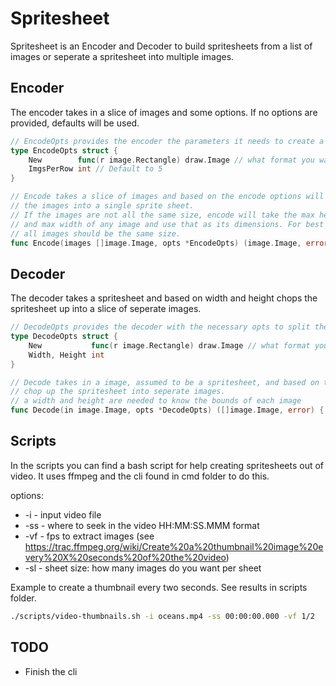 # Spritesheet
Spritesheet is an Encoder and Decoder to build spritesheets from a list of images or seperate a spritesheet into multiple images. 

## Encoder
The encoder takes in a slice of images and some options. If no options are provided, defaults will be used. 

```Go
// EncodeOpts provides the encoder the parameters it needs to create a spritesheet
type EncodeOpts struct {
	New        func(r image.Rectangle) draw.Image // what format you want the new image to be, defaults to RGBA
	ImgsPerRow int // Default to 5
}

// Encode takes a slice of images and based on the encode options will turn
// the images into a single sprite sheet.
// If the images are not all the same size, encode will take the max height
// and max width of any image and use that as its dimensions. For best look,
// all images should be the same size.
func Encode(images []image.Image, opts *EncodeOpts) (image.Image, error) {
```

## Decoder 
The decoder takes a spritesheet and based on width and height chops the spritesheet up into a slice of seperate images. 

```Go
// DecodeOpts provides the decoder with the necessary opts to split the spritesheet into seperate images
type DecodeOpts struct {
	New           func(r image.Rectangle) draw.Image // what format you want the new image to be, defaults to RGBA
	Width, Height int
}

// Decode takes in a image, assumed to be a spritesheet, and based on the options passed will
// chop up the spritesheet into seperate images.
// a width and height are needed to know the bounds of each image
func Decode(in image.Image, opts *DecodeOpts) ([]image.Image, error) {
```

## Scripts

In the scripts you can find a bash script for help creating spritesheets out of video. It uses ffmpeg and the cli found in
cmd folder to do this. 

options:

- -i - input video file
- -ss - where to seek in the video HH:MM:SS.MMM format
- -vf - fps to extract images (see https://trac.ffmpeg.org/wiki/Create%20a%20thumbnail%20image%20every%20X%20seconds%20of%20the%20video)
- -sl - sheet size: how many images do you want per sheet

Example to create a thumbnail every two seconds. See results in scripts folder. 
```bash
./scripts/video-thumbnails.sh -i oceans.mp4 -ss 00:00:00.000 -vf 1/2
```

## TODO
- Finish the cli
